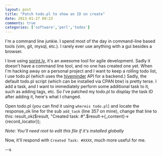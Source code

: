 ```yaml
---
layout: post
title: "Patch todo.pl to show an ID on create"
date: 2013-01-27 09:23
comments: true
categories: ['software','perl','todos'] 
---
```


I'm a command line junkie.  I spend most of the day in command-line based tools (vim, git, mysql, etc.).  I rarely ever use anything with a gui besides a browser.

I love using [sprint.ly](http://sprint.ly), it's an awesome tool for agile development. Sadly it doesn't have a command line tool, and no one has created one yet.  When I'm hacking away on a personal project and I want to keep a rolling todo list, I use todo.pl (which uses the [hiveminder](http://www.hiveminder.com) API for a backend.)  Sadly, the default todo.pl script (which can be installed via CPAN btw) is pretty terse.  I add a task, and I want to immediately perform some additional task to it, such as adding tags, etc. So I've patched my todo.pl to display the task ID after adding it, here's what I changed.

Open todo.pl (you can find it using `whereis todo.pl`) and locate the response_ok line for the sub `add_task` (line 357 on mine), change that line to this:
         result_ok($result, "Created task: #".$result->{_content}->{record_locator});

*Note: You'll need root to edit this file if it's installed globally*

Now, it'll respond with `Created Task: #XXXX`, much more useful for me.

--s

